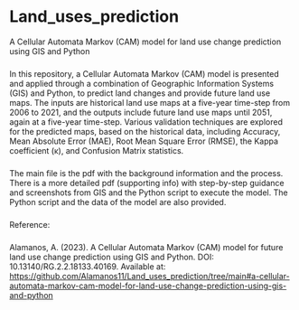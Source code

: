 # Land_uses_prediction
A Cellular Automata Markov (CAM) model for land use change prediction using GIS and Python
###
In this repository, a Cellular Automata Markov (CAM) model is presented and applied through a combination of Geographic Information Systems (GIS) and Python, 
to predict land changes and provide future land use maps.
The inputs are historical land use maps at a five-year time-step from 2006 to 2021, and the outputs include future land use maps until 2051, again at a five-year time-step.
Various validation techniques are explored for the predicted maps, based on the historical data, including Accuracy, Mean Absolute Error (MAE), Root Mean Square Error (RMSE), 
the Kappa coefficient (κ), and Confusion Matrix statistics. 
###
The main file is the pdf with the background information and the process. 
There is a more detailed pdf (supporting info) with step-by-step guidance and screenshots from GIS and the Python script to execute the model.
The Python script and the data of the model are also provided.
###
Reference:
###
Alamanos, A. (2023). A Cellular Automata Markov (CAM) model for future land use change prediction using GIS and Python. DOI: 10.13140/RG.2.2.18133.40169. Available at: https://github.com/Alamanos11/Land_uses_prediction/tree/main#a-cellular-automata-markov-cam-model-for-land-use-change-prediction-using-gis-and-python
